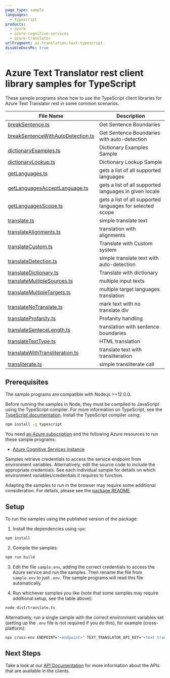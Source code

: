 ```yaml
---
page_type: sample
languages:
  - typescript
products:
  - azure
  - azure-cognitive-services
  - azure-translator
urlFragment: ai-translation-text-typescript
disableDocsMs: true
---
```


# Azure Text Translator rest client library samples for TypeScript

These sample programs show how to use the TypeScript client libraries for Azure Text Translator rest in some common scenarios.

| **File Name**                                                         | **Description**                               |
| ----------------------------------------- | --------------------------------------------- |
| [breakSentence.ts][breakSentence]                                     | Get Sentence Boundaries |
| [breakSentenceWithAutoDetection.ts][breakSentenceWithAutoDetection]   | Get Sentence Boundaries with auto-detection |
| [dictionaryExamples.ts][dictionaryExamples]                           | Dictionary Examples Sample |
| [dictionaryLookup.ts][dictionaryLookup]                               | Dictionary Lookup Sample |
| [getLanguages.ts][getLanguages]                                       | gets a list of all supported languages |
| [getLanguagesAcceptLanguage.ts][getLanguagesAcceptLanguage]           | gets a list of all supported languages in given locale |
| [getLanguagesScope.ts][getLanguagesScope]                             | gets a list of all supported languages for selected scope |
| [translate.ts][translate]                                             | simple translate text |
| [translateAlignments.ts][translateAlignments]                         | translation with alignments |
| [translateCustom.ts][translateCustom]                                 | Translate with Custom system |
| [translateDetection.ts][translateDetection]                           | simple translate text with auto-detection |
| [translateDictionary.ts][translateDictionary]                         | Translate with dictionary |
| [translateMultipleSources.ts][translateMultipleSources]               | multiple input texts |
| [translateMultipleTargets.ts][translateMultipleTargets]               | multiple target languages translation |
| [translateNoTranslate.ts][translateNoTranslate]                       | mark text with no translate div |
| [translateProfanity.ts][translateProfanity]                           | Profanity handling |
| [translateSenteceLength.ts][translateSenteceLength]                   | translation with sentence boundaries |
| [translateTextType.ts][translateTextType]                             | HTML translation |
| [translateWithTransliteration.ts][translateWithTransliteration]       | translate text with transliteration |
| [transliterate.ts][transliterate]                                     | simple transliterate call |

## Prerequisites

The sample programs are compatible with Node.js >=12.0.0.

Before running the samples in Node, they must be compiled to JavaScript using the TypeScript compiler. For more information on TypeScript, see the [TypeScript documentation][typescript]. Install the TypeScript compiler using:

```bash
npm install -g typescript
```

You need [an Azure subscription][freesub] and the following Azure resources to run these sample programs:

- [Azure Cognitive Services instance][createinstance_azurecognitiveservicesinstance]

Samples retrieve credentials to access the service endpoint from environment variables. Alternatively, edit the source code to include the appropriate credentials. See each individual sample for details on which environment variables/credentials it requires to function.

Adapting the samples to run in the browser may require some additional consideration. For details, please see the [package README][package].

## Setup

To run the samples using the published version of the package:

1. Install the dependencies using `npm`:

```bash
npm install
```

2. Compile the samples:

```bash
npm run build
```

3. Edit the file `sample.env`, adding the correct credentials to access the Azure service and run the samples. Then rename the file from `sample.env` to just `.env`. The sample programs will read this file automatically.

4. Run whichever samples you like (note that some samples may require additional setup, see the table above):

```bash
node dist/translate.ts
```

Alternatively, run a single sample with the correct environment variables set (setting up the `.env` file is not required if you do this), for example (cross-platform):

```bash
npx cross-env ENDPOINT="<endpoint>" TEXT_TRANSLATOR_API_KEY="<text translator api key>" TEXT_TRANSLATOR_REGION="<text translator region>" node dist/translate.js
```

## Next Steps

Take a look at our [API Documentation][apiref] for more information about the APIs that are available in the clients.

[breakSentence]: https://github.com/Azure/azure-sdk-for-js/blob/main/sdk/translation/ai-translation-text/samples/v3.0/typescript/src/breakSentence.ts
[breakSentenceWithAutoDetection]: https://github.com/Azure/azure-sdk-for-js/blob/main/sdk/translation/ai-translation-text/samples/v3.0/typescript/src/breakSentenceWithAutoDetection.ts
[dictionaryExamples]: https://github.com/Azure/azure-sdk-for-js/blob/main/sdk/translation/ai-translation-text/samples/v3.0/typescript/src/dictionaryExamples.ts
[dictionaryLookup]: https://github.com/Azure/azure-sdk-for-js/blob/main/sdk/translation/ai-translation-text/samples/v3.0/typescript/src/dictionaryLookup.ts
[getLanguages]: https://github.com/Azure/azure-sdk-for-js/blob/main/sdk/translation/ai-translation-text/samples/v3.0/typescript/src/getLanguages.ts
[getLanguagesAcceptLanguage]: https://github.com/Azure/azure-sdk-for-js/blob/main/sdk/translation/ai-translation-text/samples/v3.0/typescript/src/getLanguagesAcceptLanguage.ts
[getLanguagesScope]: https://github.com/Azure/azure-sdk-for-js/blob/main/sdk/translation/ai-translation-text/samples/v3.0/typescript/src/getLanguagesScope.ts
[translate]: https://github.com/Azure/azure-sdk-for-js/blob/main/sdk/translation/ai-translation-text/samples/v3.0/typescript/src/translate.ts
[translateAlignments]: https://github.com/Azure/azure-sdk-for-js/blob/main/sdk/translation/ai-translation-text/samples/v3.0/typescript/src/translateAlignments.ts
[translateCustom]: https://github.com/Azure/azure-sdk-for-js/blob/main/sdk/translation/ai-translation-text/samples/v3.0/typescript/src/translateCustom.ts
[translateDetection]: https://github.com/Azure/azure-sdk-for-js/blob/main/sdk/translation/ai-translation-text/samples/v3.0/typescript/src/translateDetection.ts
[translateDictionary]: https://github.com/Azure/azure-sdk-for-js/blob/main/sdk/translation/ai-translation-text/samples/v3.0/typescript/src/translateDictionary.ts
[translateMultipleSources]: https://github.com/Azure/azure-sdk-for-js/blob/main/sdk/translation/ai-translation-text/samples/v3.0/typescript/src/translateMultipleSources.ts
[translateMultipleTargets]: https://github.com/Azure/azure-sdk-for-js/blob/main/sdk/translation/ai-translation-text/samples/v3.0/typescript/src/translateMultipleTargets.ts
[translateNoTranslate]: https://github.com/Azure/azure-sdk-for-js/blob/main/sdk/translation/ai-translation-text/samples/v3.0/typescript/src/translateNoTranslate.ts
[translateProfanity]: https://github.com/Azure/azure-sdk-for-js/blob/main/sdk/translation/ai-translation-text/samples/v3.0/typescript/src/translateProfanity.ts
[translateSenteceLength]: https://github.com/Azure/azure-sdk-for-js/blob/main/sdk/translation/ai-translation-text/samples/v3.0/typescript/src/translateSenteceLength.ts
[translateTextType]: https://github.com/Azure/azure-sdk-for-js/blob/main/sdk/translation/ai-translation-text/samples/v3.0/typescript/src/translateTextType.ts
[translateWithTransliteration]: https://github.com/Azure/azure-sdk-for-js/blob/main/sdk/translation/ai-translation-text/samples/v3.0/typescript/src/translateWithTransliteration.ts
[transliterate]: https://github.com/Azure/azure-sdk-for-js/blob/main/sdk/translation/ai-translation-text/samples/v3.0/typescript/src/transliterate.ts

[apiref]: https://learn.microsoft.com/en-us/azure/cognitive-services/translator/reference/v3-0-translate
[freesub]: https://azure.microsoft.com/free/
[createinstance_azurecognitiveservicesinstance]: https://docs.microsoft.com/azure/cognitive-services/cognitive-services-apis-create-account
[package]: https://github.com/MikeyMCZ/azure-sdk-for-js/tree/main/sdk/translation/ai-translation-text/README.md
[typescript]: https://www.typescriptlang.org/docs/home.html
